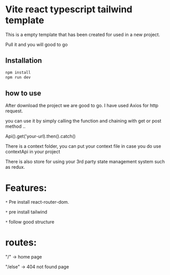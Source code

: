# Vite react typescript tailwind template

This is a empty template that has been created for used in a new project.

Pull it and you will good to go

## Installation

```bash
npm install
npm run dev
```

## how to use

After download the project we are good to go. I have used Axios for http request.

you can use it by simply calling the function and chaining with get or post method ..

Api().get('your-url).then().catch()

There is a context folder, you can put your context file in case you do use contextApi in your project

There is also store for using your 3rd party state management system such as redux.

# Features:

`*` Pre install react-router-dom.

`*` pre install tailwind

`*` follow good structure

# routes:

"/" -> home page

"/else" -> 404 not found page
